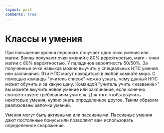 ```yaml
---
layout: post
comments: true
---
```


# Классы и умения

При повышении уровня персонаж получает одно очко умения или магии. Воины получают очки умений с 80% вероятностью, маги - очки магии с 80% вероятностью. У паладинов вероятность 50/50%. За полученные очки навыков можно выучить у специальных НПС умения или заклинания. Эти НПС могут находиться в любой комнате мира. С помощью команды "учитель список" можно узнать, чему данный НПС может обучить и за какую цену. Командой "учитель учить <название>" вы можете выучить новое умение или заклинание, если конечно соответствуете требованиям учителя. Для того чтобы выучить некоторые умения, нужно знать определенное другое. Таким образом реализованы цепочки умений.

Умения могут быть активными или пассивными. Пассивные умения дают постоянные бонусы или позволяют вам использовать определенное снаряжение.
